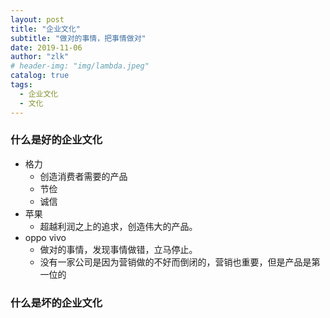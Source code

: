 ```yaml
---
layout: post
title: "企业文化"
subtitle: "做对的事情，把事情做对"
date: 2019-11-06
author: "zlk"
# header-img: "img/lambda.jpeg"
catalog: true
tags:
  - 企业文化
  - 文化
---
```


### 什么是好的企业文化

- 格力
  - 创造消费者需要的产品
  - 节俭
  - 诚信
- 苹果
  - 超越利润之上的追求，创造伟大的产品。
- oppo vivo
  - 做对的事情，发现事情做错，立马停止。
  - 没有一家公司是因为营销做的不好而倒闭的，营销也重要，但是产品是第一位的

### 什么是坏的企业文化
